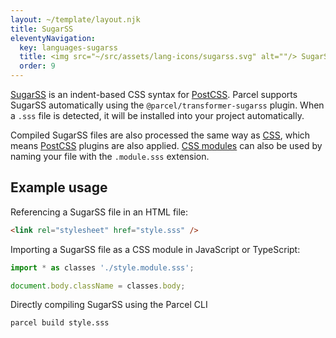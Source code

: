 ```yaml
---
layout: ~/template/layout.njk
title: SugarSS
eleventyNavigation:
  key: languages-sugarss
  title: <img src="~/src/assets/lang-icons/sugarss.svg" alt=""/> SugarSS
  order: 9
---
```


[SugarSS](https://github.com/postcss/sugarss) is an indent-based CSS syntax for [PostCSS](https://github.com/postcss/postcss). Parcel supports SugarSS automatically using the `@parcel/transformer-sugarss` plugin. When a `.sss` file is detected, it will be installed into your project automatically.

Compiled SugarSS files are also processed the same way as [CSS](/languages/css/), which means [PostCSS](/languages/css/#postcss) plugins are also applied. [CSS modules](/languages/css/#css-modules) can also be used by naming your file with the `.module.sss` extension.


## Example usage

Referencing a SugarSS file in an HTML file:

```html
<link rel="stylesheet" href="style.sss" />
```

Importing a SugarSS file as a CSS module in JavaScript or TypeScript:

```js
import * as classes './style.module.sss';

document.body.className = classes.body;
```

Directly compiling SugarSS using the Parcel CLI

```
parcel build style.sss
```
